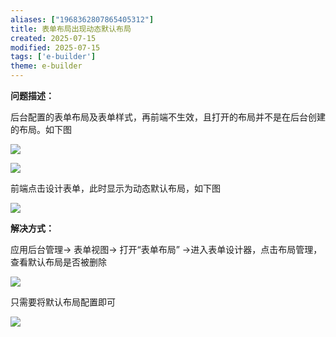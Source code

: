 ```yaml
---
aliases: ["1968362807865405312"]
title: 表单布局出现动态默认布局
created: 2025-07-15
modified: 2025-07-15
tags: ['e-builder']
theme: e-builder
---
```


**问题描述：**

后台配置的表单布局及表单样式，再前端不生效，且打开的布局并不是在后台创建的布局。如下图

![](https://myhelpdoc.oss-cn-heyuan.aliyuncs.com/mdimages/6eda29b54c40c5ffcd0d9c07209190c1.jpg)

![](https://myhelpdoc.oss-cn-heyuan.aliyuncs.com/mdimages/1e9c7dd6b60645bdec30f7f894c4d3da.jpg)

前端点击设计表单，此时显示为动态默认布局，如下图

![](https://myhelpdoc.oss-cn-heyuan.aliyuncs.com/mdimages/11d0730549275f90692f2765504bf0dc.jpg)

**解决方式：**

应用后台管理→ 表单视图→ 打开“表单布局” →进入表单设计器，点击布局管理，查看默认布局是否被删除

![](https://myhelpdoc.oss-cn-heyuan.aliyuncs.com/mdimages/a2c3b1929b3af5b6f411a82fcbf3add6.jpg)

只需要将默认布局配置即可

![](https://myhelpdoc.oss-cn-heyuan.aliyuncs.com/mdimages/abdae3e4a5d5e6eead2f8d1a93637c2b.jpg)

